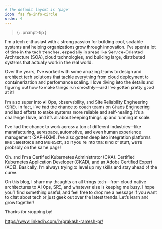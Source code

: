 ```yaml
---
# the default layout is 'page'
icon: fas fa-info-circle
order: 4
---
```


> {: .prompt-tip }

I'm a tech enthusiast with a strong passion for building cool, scalable systems and helping organizations grow through innovation. I’ve spent a lot of time in the tech trenches, especially in areas like Service-Oriented Architecture (SOA), cloud technologies, and building large, distributed systems that actually work in the real world.

Over the years, I’ve worked with some amazing teams to design and architect tech solutions that tackle everything from cloud deployment to containerization and performance scaling. I love diving into the details and figuring out how to make things run smoothly—and I’ve gotten pretty good at it!

I’m also super into AI Ops, observability, and Site Reliability Engineering (SRE). In fact, I’ve had the chance to coach teams on Chaos Engineering and lead efforts to make systems more reliable and self-healing. It’s a challenge I love, and it’s all about keeping things up and running at scale.

I’ve had the chance to work across a ton of different industries—like manufacturing, aerospace, automotive, and even human experience management (SAP-HXM). I’ve also gotten deep into integration platforms like Salesforce and MuleSoft, so if you’re into that kind of stuff, we’re probably on the same page!

Oh, and I’m a Certified Kubernetes Administrator (CKA), Certified Kubernetes Application Developer (CKAD), and an Adobe Certified Expert (ACE). Basically, I’m always trying to level up my skills and stay ahead of the curve.

On this blog, I share my thoughts on all things tech—from cloud-native architectures to AI Ops, SRE, and whatever else is keeping me busy. I hope you’ll find something useful, and feel free to drop me a message if you want to chat about tech or just geek out over the latest trends. Let’s learn and grow together!

Thanks for stopping by!

https://www.linkedin.com/in/prakash-ramesh-pr/ 


